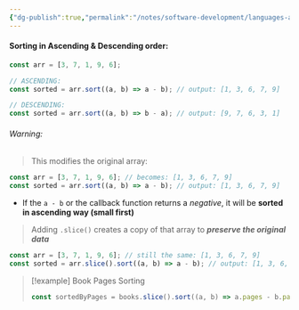 ```yaml
---
{"dg-publish":true,"permalink":"/notes/software-development/languages-and-frameworks/web-development/front-end/react-js/00-essential-java-script/11-array-sort-method/","tags":["programming","jsbasics","javascript","JS-Fundamentals"],"created":"2025-07-13T15:24:50.874+08:00"}
---
```



#### Sorting in Ascending & Descending order:

```js
const arr = [3, 7, 1, 9, 6];

// ASCENDING:
const sorted = arr.sort((a, b) => a - b); // output: [1, 3, 6, 7, 9]

// DESCENDING:
const sorted = arr.sort((a, b) => b - a); // output: [9, 7, 6, 3, 1]
```

###### Warning:
> This modifies the original array:
```js
const arr = [3, 7, 1, 9, 6]; // becomes: [1, 3, 6, 7, 9]
const sorted = arr.sort((a, b) => a - b); // output: [1, 3, 6, 7, 9]
```
- If the `a - b` or the callback function returns a _negative_, it will be __sorted in ascending way (small first)__

> Adding `.slice()` creates a copy of that array to ___preserve the original data___
```js
const arr = [3, 7, 1, 9, 6]; // still the same: [1, 3, 6, 7, 9]
const sorted = arr.slice().sort((a, b) => a - b); // output: [1, 3, 6, 7, 9]
```

> [!example] Book Pages Sorting
> ```js
> const sortedByPages = books.slice().sort((a, b) => a.pages - b.pages);
> ```
